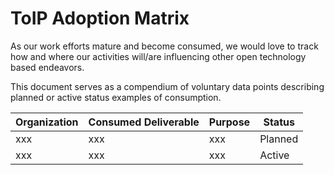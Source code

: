 # ToIP Adoption Matrix

As our work efforts mature and become consumed, we would love to track how and where our activities will/are influencing other open technology based endeavors.

This document serves as a compendium of voluntary data points describing planned or active status examples of consumption.

| Organization | Consumed Deliverable | Purpose | Status |
| --- | --- | --- | --- |
| xxx | xxx | xxx | Planned |
| xxx | xxx | xxx | Active |
